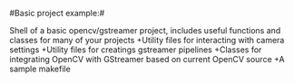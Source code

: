 #Basic project example:#

Shell of a basic opencv/gstreamer project, includes useful functions and classes
for many of your projects
+Utility files for interacting with camera settings
+Utility files for creatings gstreamer pipelines
+Classes for integrating OpenCV with GStreamer based on current OpenCV source 
+A sample makefile
